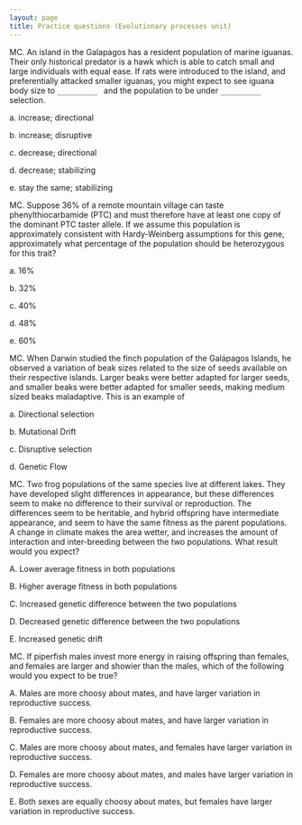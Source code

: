 ```yaml
---
layout: page
title: Practice questions (Evolutionary processes unit)
---
```


MC. An island in the Galapagos has a resident population of marine
iguanas. Their only historical predator is a hawk which is able to
catch small and large individuals with equal ease. If rats were
introduced to the island, and preferentially attacked smaller iguanas,
you might expect to see iguana body size to `__________ ` and the
population to be under  `__________ ` selection.

a.  increase; directional

b.  increase; disruptive

c.  decrease; directional

d.  decrease; stabilizing

e.  stay the same; stabilizing

MC. Suppose 36% of a remote mountain village can taste
phenylthiocarbamide (PTC) and must therefore have at least one copy of
the dominant PTC taster allele. If we assume this population is approximately consistent with Hardy-Weinberg assumptions for this gene, approximately what percentage of the
population should be heterozygous for this trait?

a.  16%

b.  32%

c.  40%

d.  48%

e.  60%


MC. When Darwin studied the finch population of the Galápagos Islands,
he observed a variation of beak sizes related to the size of seeds
available on their respective islands. Larger beaks were better
adapted for larger seeds, and smaller beaks were better adapted for
smaller seeds, making medium sized beaks maladaptive. This is an
example of

a.  Directional selection

b.  Mutational Drift

c.  Disruptive selection

d.  Genetic Flow


MC. Two frog populations of the same species live at different lakes.  They have developed slight differences in appearance, but these differences seem to make no difference to their survival or reproduction.  The differences seem to be heritable, and hybrid offspring have intermediate appearance, and seem to have the same fitness as the parent populations.  A change in climate makes the area wetter, and increases the amount of interaction and inter-breeding between the two populations.   What result would you expect?

A. Lower average fitness in both populations

B. Higher average fitness in both populations

C. Increased genetic difference between the two populations

D. Decreased genetic difference between the two populations

E. Increased genetic drift


MC. If piperfish males invest more energy in raising offspring than females, and females are larger and showier than the males, which of the following would you expect to be true?

A. Males are more choosy about mates, and have larger variation in reproductive success.

B. Females are more choosy about mates, and have larger variation in reproductive success.

C. Males are more choosy about mates, and females have larger variation in reproductive success.

D. Females are more choosy about mates, and males have larger variation in reproductive success.

E. Both sexes are equally choosy about mates, but females have larger variation in reproductive success.


